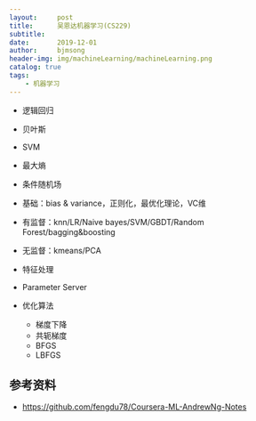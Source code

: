 ```yaml
---
layout:     post
title:      吴恩达机器学习(CS229)
subtitle:   
date:       2019-12-01
author:     bjmsong
header-img: img/machineLearning/machineLearning.png
catalog: true
tags:
    - 机器学习
---
```

> 


- 逻辑回归
- 贝叶斯
- SVM
- 最大熵
- 条件随机场

- 基础：bias & variance，正则化，最优化理论，VC维
- 有监督：knn/LR/Naive bayes/SVM/GBDT/Random Forest/bagging&boosting
- 无监督：kmeans/PCA
- 特征处理
- Parameter Server
- 优化算法
    - 梯度下降
    - 共轭梯度
    - BFGS
    - LBFGS
    


## 参考资料
- https://github.com/fengdu78/Coursera-ML-AndrewNg-Notes




